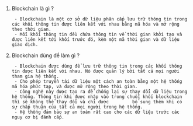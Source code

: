 1. Blockchain là gì ?
        
        - Blockchain là một cơ sở dữ liệu phân cấp lưu trữ thông tin trong các khối thông tin được liên kết với nhau bằng mã hóa và mở rộng theo thời gian. 
        - Mỗi khối thông tin đều chứa thông tin về thời gian khởi tạo và được liên kết tới khối trước đó, kèm một mã thời gian và dữ liệu giao dịch.
        
2. Blockchain dùng để làm gì ?

        - Blockchain được dùng để lưu trữ thông tin trong các khối thông tin được liên kết với nhau. Nó được quản lý bởi tất cả mọi người tham gia hệ thống.
        - Cho phép truyền tải dữ liệu một cách an toàn bằng một hệ thống mã hóa phức tạp, và được mở rộng theo thời gian.
        - Công nghệ này được tạo ra để chống lại sự thay đổi dữ liệu trong hệ thống. Thông tin khi được nhập vào trong chuỗi khối blockchain thì sẽ không thể thay đổi và chỉ được         bổ sung thêm khi có sự chấp thuận của tất cả mọi người trong hệ thống.
        - Hệ thống đảm bảo sự an toàn rất cao cho các dữ liệu trước các nguy cơ bị đánh cắp.
